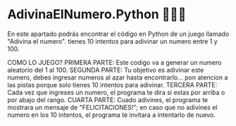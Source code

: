 # AdivinaElNumero.Python 🤔🧞🔎
En este apartado podrás encontrar el código en Python de un juego llamado "Adivina el numero". tienes 10 intentos para adivinar un numero entre 1 y 100.

COMO LO JUEGO?
PRIMERA PARTE: Este codigo va a generar un numero aleatorio del 1 al 100.
SEGUNDA PARTE: Tu objetivo es adivinar este numero, debes ingresar numeros al azar hasta encontrarlo... pon atencion a las pistas porque solo tienes 10 intentos para adivinar.
TERCERA PARTE: Cada vez que ingreses un numero, el programa te dira si estas por arriba o por abajo del rango.
CUARTA PARTE: Cuado adivines, el programa te mostrara un mensaje de "FELICITACIONES!"; en caso que no adivines el numero en los 10 intentos, el programa te invitara a intentarlo de nuevo.
